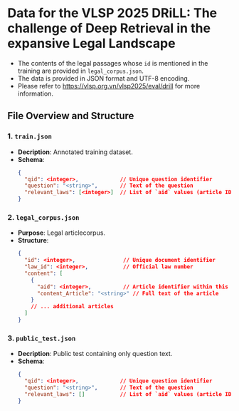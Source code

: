 # Data for the VLSP 2025 DRiLL: The challenge of Deep Retrieval in the expansive Legal Landscape
- The contents of the legal passages whose `id` is mentioned in the training are provided in `legal_corpus.json`.
- The data is provided in JSON format and UTF-8 encoding.
- Please refer to https://vlsp.org.vn/vlsp2025/eval/drill for more information. 

## File Overview and Structure

### 1. `train.json`
- **Decription**: Annotated training dataset.  
- **Schema**:
  ```json
  {
    "qid": <integer>,             // Unique question identifier
    "question": "<string>",       // Text of the question
    "relevant_laws": [<integer>]  // List of `aid` values (article IDs) from `legal_corpus.json`
  }

### 2. `legal_corpus.json`
- **Purpose**: Legal articlecorpus.
- **Structure**:
  ```json
  {
    "id": <integer>,               // Unique document identifier
    "law_id": <integer>,           // Official law number
    "content": [
      {
        "aid": <integer>,          // Article identifier within this document
        "content_Article": "<string>" // Full text of the article
      }
      // ... additional articles
    ]
  }

### 3. `public_test.json`
- **Decription**: Public test containing only question text.  
- **Schema**:
  ```json
  {
    "qid": <integer>,             // Unique question identifier
    "question": "<string>",       // Text of the question
    "relevant_laws": []           // List of `aid` values (article IDs) from `legal_corpus.json`. This is the expected output.
  }
